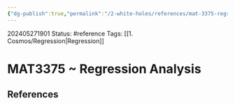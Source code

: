 ```yaml
---
{"dg-publish":true,"permalink":"/2-white-holes/references/mat-3375-regression-analysis/"}
---
```


202405271901
Status: #reference
Tags: [[1. Cosmos/Regression\|Regression]]
# MAT3375 ~ Regression Analysis



## References
